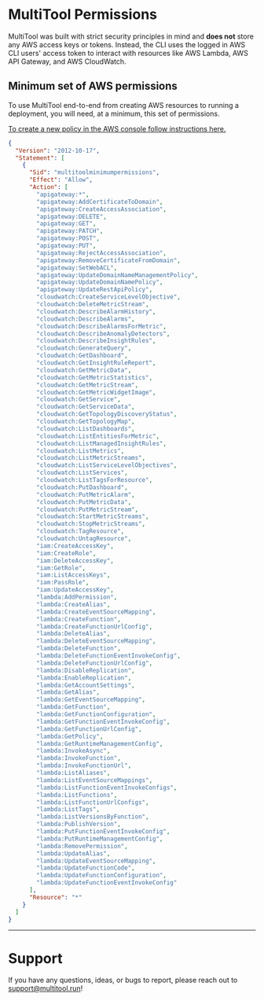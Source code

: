 # MultiTool Permissions

MultiTool was built with strict security principles in mind and **does not** store any AWS access keys or tokens. Instead, the CLI uses the logged in AWS CLI users' access token to interact with resources like AWS Lambda, AWS API Gateway, and AWS CloudWatch.

## Minimum set of AWS permissions

To use MultiTool end-to-end from creating AWS resources to running a deployment, you will need, at a minimum, this set of permissions.

<a href="https://docs.aws.amazon.com/IAM/latest/UserGuide/access_policies_create-console.html#access_policies_create-json-editor" target="_blank">To create a new policy in the AWS console follow instructions here.</a>

```json
{
  "Version": "2012-10-17",
  "Statement": [
    {
      "Sid": "multitoolminimumpermissions",
      "Effect": "Allow",
      "Action": [
        "apigateway:*",
        "apigateway:AddCertificateToDomain",
        "apigateway:CreateAccessAssociation",
        "apigateway:DELETE",
        "apigateway:GET",
        "apigateway:PATCH",
        "apigateway:POST",
        "apigateway:PUT",
        "apigateway:RejectAccessAssociation",
        "apigateway:RemoveCertificateFromDomain",
        "apigateway:SetWebACL",
        "apigateway:UpdateDomainNameManagementPolicy",
        "apigateway:UpdateDomainNamePolicy",
        "apigateway:UpdateRestApiPolicy",
        "cloudwatch:CreateServiceLevelObjective",
        "cloudwatch:DeleteMetricStream",
        "cloudwatch:DescribeAlarmHistory",
        "cloudwatch:DescribeAlarms",
        "cloudwatch:DescribeAlarmsForMetric",
        "cloudwatch:DescribeAnomalyDetectors",
        "cloudwatch:DescribeInsightRules",
        "cloudwatch:GenerateQuery",
        "cloudwatch:GetDashboard",
        "cloudwatch:GetInsightRuleReport",
        "cloudwatch:GetMetricData",
        "cloudwatch:GetMetricStatistics",
        "cloudwatch:GetMetricStream",
        "cloudwatch:GetMetricWidgetImage",
        "cloudwatch:GetService",
        "cloudwatch:GetServiceData",
        "cloudwatch:GetTopologyDiscoveryStatus",
        "cloudwatch:GetTopologyMap",
        "cloudwatch:ListDashboards",
        "cloudwatch:ListEntitiesForMetric",
        "cloudwatch:ListManagedInsightRules",
        "cloudwatch:ListMetrics",
        "cloudwatch:ListMetricStreams",
        "cloudwatch:ListServiceLevelObjectives",
        "cloudwatch:ListServices",
        "cloudwatch:ListTagsForResource",
        "cloudwatch:PutDashboard",
        "cloudwatch:PutMetricAlarm",
        "cloudwatch:PutMetricData",
        "cloudwatch:PutMetricStream",
        "cloudwatch:StartMetricStreams",
        "cloudwatch:StopMetricStreams",
        "cloudwatch:TagResource",
        "cloudwatch:UntagResource",
        "iam:CreateAccessKey",
        "iam:CreateRole",
        "iam:DeleteAccessKey",
        "iam:GetRole",
        "iam:ListAccessKeys",
        "iam:PassRole",
        "iam:UpdateAccessKey",
        "lambda:AddPermission",
        "lambda:CreateAlias",
        "lambda:CreateEventSourceMapping",
        "lambda:CreateFunction",
        "lambda:CreateFunctionUrlConfig",
        "lambda:DeleteAlias",
        "lambda:DeleteEventSourceMapping",
        "lambda:DeleteFunction",
        "lambda:DeleteFunctionEventInvokeConfig",
        "lambda:DeleteFunctionUrlConfig",
        "lambda:DisableReplication",
        "lambda:EnableReplication",
        "lambda:GetAccountSettings",
        "lambda:GetAlias",
        "lambda:GetEventSourceMapping",
        "lambda:GetFunction",
        "lambda:GetFunctionConfiguration",
        "lambda:GetFunctionEventInvokeConfig",
        "lambda:GetFunctionUrlConfig",
        "lambda:GetPolicy",
        "lambda:GetRuntimeManagementConfig",
        "lambda:InvokeAsync",
        "lambda:InvokeFunction",
        "lambda:InvokeFunctionUrl",
        "lambda:ListAliases",
        "lambda:ListEventSourceMappings",
        "lambda:ListFunctionEventInvokeConfigs",
        "lambda:ListFunctions",
        "lambda:ListFunctionUrlConfigs",
        "lambda:ListTags",
        "lambda:ListVersionsByFunction",
        "lambda:PublishVersion",
        "lambda:PutFunctionEventInvokeConfig",
        "lambda:PutRuntimeManagementConfig",
        "lambda:RemovePermission",
        "lambda:UpdateAlias",
        "lambda:UpdateEventSourceMapping",
        "lambda:UpdateFunctionCode",
        "lambda:UpdateFunctionConfiguration",
        "lambda:UpdateFunctionEventInvokeConfig"
      ],
      "Resource": "*"
    }
  ]
}
```

---

# Support

If you have any questions, ideas, or bugs to report, please reach out to [support@multitool.run](mailto:support@multitool.run)!
